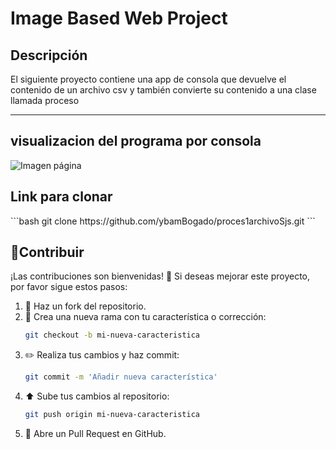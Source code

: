 <h1>Image Based Web Project</h1>
<h2>
  Descripción
</h2>
<p>
  El siguiente proyecto contiene una app de consola que devuelve el contenido de un archivo csv y también convierte su contenido a una clase llamada proceso
</p>
<hr>
<h2>
  visualizacion del programa por consola
</h2>

<img src="https://github.com/user-attachments/assets/807c94f4-857d-4818-97e1-3002daab4c9f" alt="Imagen página">

<h2>Link para clonar</h2>
```bash
    git clone https://github.com/ybamBogado/proces1archivoSjs.git
    ```

## 🤝Contribuir
¡Las contribuciones son bienvenidas! 🙌 Si deseas mejorar este proyecto, por favor sigue estos pasos:
1. 🍴 Haz un fork del repositorio.
2. 🌿 Crea una nueva rama con tu característica o corrección:
    ```bash
    git checkout -b mi-nueva-caracteristica
    ```
3. ✏️ Realiza tus cambios y haz commit:
    ```bash
    git commit -m 'Añadir nueva característica'
    ```
4. ⬆️ Sube tus cambios al repositorio:
    ```bash
    git push origin mi-nueva-caracteristica
    ```
5. 🔄 Abre un Pull Request en GitHub.
